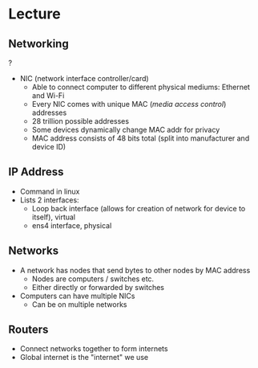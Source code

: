 # Lecture

## Networking
?
- NIC (network interface controller/card)
	- Able to connect computer to different physical mediums: Ethernet and Wi-Fi
	- Every NIC comes with unique MAC (*media access control*) addresses
	- 28 trillion possible addresses
	- Some devices dynamically change MAC addr for privacy
	- MAC address consists of 48 bits total (split into manufacturer and device ID)

## IP Address
- Command in linux
- Lists 2 interfaces:
	- Loop back interface (allows for creation of network for device to itself), virtual
	- ens4 interface, physical 

## Networks
- A network has nodes that send bytes to other nodes by MAC address
	- Nodes are computers / switches etc.
	- Either directly or forwarded by switches
- Computers can have multiple NICs
	- Can be on multiple networks

## Routers
- Connect networks together to form internets
- Global internet is the "internet" we use